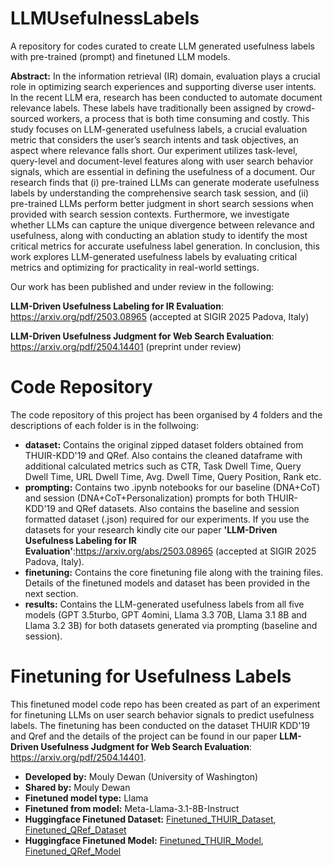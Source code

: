 # LLMUsefulnessLabels
A repository for codes curated to create LLM generated usefulness labels with pre-trained (prompt) and finetuned LLM models.

**Abstract:** In the information retrieval (IR) domain, evaluation plays a crucial role in optimizing search experiences and supporting diverse user intents. In the recent LLM era, research has been conducted to automate document relevance labels. These labels have traditionally been assigned by crowd-sourced workers, a process that is both time consuming and costly. This study focuses on LLM-generated usefulness labels, a crucial evaluation metric that considers the user’s search intents and task objectives, an aspect where relevance falls short. Our experiment utilizes task-level, query-level and document-level features along with user search behavior signals, which are essential in defining the usefulness of a document. Our research finds that (i) pre-trained LLMs can generate moderate usefulness labels by understanding the comprehensive search task session, and (ii) pre-trained LLMs perform better judgment in short search sessions when provided with search session contexts. Furthermore, we investigate whether LLMs can capture the unique divergence between relevance and usefulness, along with conducting an ablation study to identify the most critical metrics for accurate usefulness label generation. In conclusion, this work explores LLM-generated usefulness labels by evaluating critical metrics and optimizing for practicality in real-world settings. 

Our work has been published and under review in the following:

**LLM-Driven Usefulness Labeling for IR Evaluation**: https://arxiv.org/pdf/2503.08965 (accepted at SIGIR 2025 Padova, Italy)

**LLM-Driven Usefulness Judgment for Web Search Evaluation**: https://arxiv.org/pdf/2504.14401 (preprint under review)

# Code Repository
The code repository of this project has been organised by 4 folders and the descriptions of each folder is in the follwoing:
- **dataset:** Contains the original zipped dataset folders obtained from THUIR-KDD'19 and QRef. Also contains the cleaned dataframe with additional calculated metrics such as CTR, Task Dwell Time, Query Dwell Time, URL Dwell Time, Avg. Dwell Time, Query Position, Rank etc.
- **prompting:** Contains two .ipynb notebooks for our baseline (DNA+CoT) and session (DNA+CoT+Personalization) prompts for both THUIR-KDD'19 and QRef datasets. Also contains the baseline and session formatted dataset (.json) required for our experiments. If you use the datasets for your research kindly cite our paper **'LLM-Driven Usefulness Labeling for IR Evaluation'**:https://arxiv.org/abs/2503.08965 (accepted at SIGIR 2025 Padova, Italy).
- **finetuning:** Contains the core finetuning file along with the training files. Details of the finetuned models and dataset has been provided in the next section.
- **results:** Contains the LLM-generated usefulness labels from all five models (GPT 3.5turbo, GPT 4omini, Llama 3.3 70B, Llama 3.1 8B and Llama 3.2 3B) for both datasets generated via prompting (baseline and session).

# Finetuning for Usefulness Labels

This finetuned model code repo has been created as part of an experiment for finetuning LLMs on user search behavior signals to predict usefulness labels. The finetuning has been conducted on the dataset THUIR KDD'19 and Qref and the details of the project can be found in our paper **LLM-Driven Usefulness Judgment for Web Search Evaluation**: https://arxiv.org/pdf/2504.14401.

- **Developed by:** Mouly Dewan (University of Washington)
- **Shared by:** Mouly Dewan
- **Finetuned model type:** Llama
- **Finetuned from model:** Meta-Llama-3.1-8B-Instruct
- **Huggingface Finetuned Dataset:** [Finetuned_THUIR_Dataset](https://huggingface.co/datasets/moulydewan/THUIR_finetune_dataset), [Finetuned_QRef_Dataset]([https://huggingface.co/datasets/moulydewan/THUIR_finetune_dataset](https://huggingface.co/datasets/moulydewan/QREF_finetune_dataset))
- **Huggingface Finetuned Model:** [Finetuned_THUIR_Model](https://huggingface.co/moulydewan/Llama-3.1-8B-Instruct-Finetuned-THUIR), [Finetuned_QRef_Model](https://huggingface.co/moulydewan/Llama-3.1-8B-Instruct-Finetuned-THUIR)

